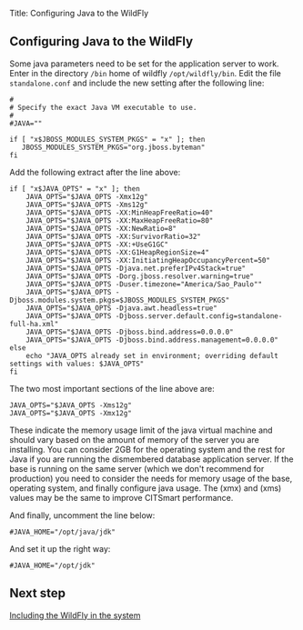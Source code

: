 Title: Configuring Java to the WildFly

## Configuring Java to the WildFly

Some java parameters need to be set for the application server to work. Enter in the directory `/bin` home of wildfly `/opt/wildfly/bin`. Edit the file `standalone.conf` and include the new setting after the following line:

``` shell
#
# Specify the exact Java VM executable to use.
#
#JAVA=""

if [ "x$JBOSS_MODULES_SYSTEM_PKGS" = "x" ]; then
   JBOSS_MODULES_SYSTEM_PKGS="org.jboss.byteman"
fi

```

Add the following extract after the line above:

``` shell
if [ "x$JAVA_OPTS" = "x" ]; then
	JAVA_OPTS="$JAVA_OPTS -Xmx12g"
	JAVA_OPTS="$JAVA_OPTS -Xms12g"
	JAVA_OPTS="$JAVA_OPTS -XX:MinHeapFreeRatio=40"
	JAVA_OPTS="$JAVA_OPTS -XX:MaxHeapFreeRatio=80"
	JAVA_OPTS="$JAVA_OPTS -XX:NewRatio=8"
	JAVA_OPTS="$JAVA_OPTS -XX:SurvivorRatio=32"
	JAVA_OPTS="$JAVA_OPTS -XX:+UseG1GC"
	JAVA_OPTS="$JAVA_OPTS -XX:G1HeapRegionSize=4"
	JAVA_OPTS="$JAVA_OPTS -XX:InitiatingHeapOccupancyPercent=50"
	JAVA_OPTS="$JAVA_OPTS -Djava.net.preferIPv4Stack=true"
	JAVA_OPTS="$JAVA_OPTS -Dorg.jboss.resolver.warning=true"
	JAVA_OPTS="$JAVA_OPTS -Duser.timezone="America/Sao_Paulo""
	JAVA_OPTS="$JAVA_OPTS -Djboss.modules.system.pkgs=$JBOSS_MODULES_SYSTEM_PKGS"
	JAVA_OPTS="$JAVA_OPTS -Djava.awt.headless=true"
	JAVA_OPTS="$JAVA_OPTS -Djboss.server.default.config=standalone-full-ha.xml"
	JAVA_OPTS="$JAVA_OPTS -Djboss.bind.address=0.0.0.0"
	JAVA_OPTS="$JAVA_OPTS -Djboss.bind.address.management=0.0.0.0"
else
	echo "JAVA_OPTS already set in environment; overriding default settings with values: $JAVA_OPTS"
fi
```

The two most important sections of the line above are:

``` shell
JAVA_OPTS="$JAVA_OPTS -Xms12g"
JAVA_OPTS="$JAVA_OPTS -Xmx12g"
```
These indicate the memory usage limit of the java virtual machine and should vary based on the 
amount of memory of the server you are installing. You can consider 2GB for the operating system 
and the rest for Java if you are running the dismembered database application server. If the 
base is running on the same server (which we don't recommend for production) you need to 
consider the needs for memory usage of the base, operating system, and finally configure java 
usage. The (xmx) and (xms) values may be the same to improve CITSmart performance.

And finally, uncomment the line below:

``` shell
#JAVA_HOME="/opt/java/jdk"
```

And set it up the right way:

``` shell
#JAVA_HOME="/opt/jdk"
```

## Next step

[Including the WildFly in the system][1]

[1]:/en-us/citsmart-platform-8/get-started/installation-and-upgrade/perform-installation/include-wildfly-systemd.html
